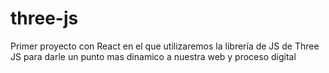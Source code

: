 # three-js
Primer proyecto con React en el que utilizaremos la librería de JS de Three JS para darle un punto mas dinamico a nuestra web y proceso digital 
